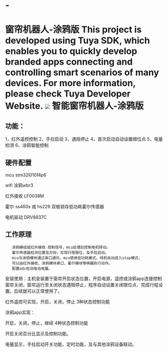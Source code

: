 # -
窗帘机器人-涂鸦版
This project is developed using Tuya SDK, which enables you to quickly develop branded apps connecting and controlling smart scenarios of many devices. For more information, please check Tuya Developer Website.
![](https://github.com/freedom7890/cl_tuya/blob/main/IMG_20210207_203703.jpg)
智能窗帘机器人-涂鸦版
==

功能：
----

1，红外遥控控制
2，手拉启动
3，遇阻停止
4，首次启动自动设置限位点
5，电量检测
6，涂鸦智能控制



硬件配置
---------

mcu stm32l010f4p6

wifi   涂鸦wbr3

红外接收 LF0038M

霍尔 ss460s 或 hs229 双极锁存低功耗霍尔传感器

电机驱动 DRV8837C



工作原理
-------

       涂鸦模组或红外接收 控制信号，mcu处理后控制电机转动。
       霍尔传感器检测位置及方向，实现行程限位，及手拉启动。
       mcu与涂鸦模块通过串口通讯，mcu使用低功耗模式，待机自动进入stop模式，
       可以由红外接收、涂鸦模块串口、霍尔模块等唤醒执行动作。
       配置adc检测电池电量。

安装使用：主机安装置于窗帘开启状态位置，开启电源，遥控或涂鸦app连接控制窗帘关闭，窗帘运行至关闭状态遇阻停止，程序自动设置关闭限位点，完成行程设置。后续就可以正常使用了。

红外遥控可实现，开启，关闭，停止 3种状态控制功能

涂鸦app实现：

开启，关闭，停止，继续 4种状态控制功能

开启关闭百分比显示及控制功能。

电量显示，手拉启动开关功能，定时功能，及与其他涂鸦设备联动。
